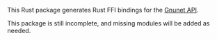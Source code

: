 This Rust package generates Rust FFI bindings for the [Gnunet API](https://docs.gnunet.org/doxygen/index.html).

This package is still incomplete, and missing modules will be added as needed.